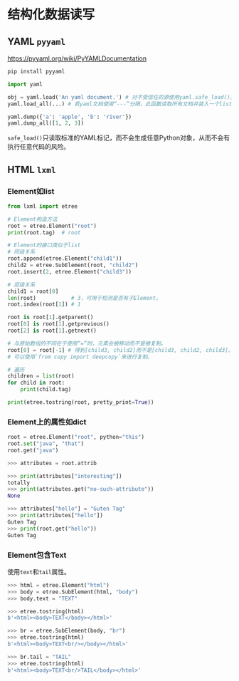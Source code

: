 # 结构化数据读写

## YAML `pyyaml`

<https://pyyaml.org/wiki/PyYAMLDocumentation>

```sh
pip install pyyaml
```

```python
import yaml

obj = yaml.load('An yaml document.') # 对不受信任的源使用yaml.safe_load()。
yaml.load_all(...) # 若yaml文档使用“---”分隔，此函数读取所有文档并装入一个list中。

yaml.dump({'a': 'apple', 'b': 'river'})
yaml.dump_all([1, 2, 3])
```

`safe_load()`只读取标准的YAML标记，而不会生成任意Python对象，从而不会有执行任意代码的风险。

## HTML `lxml`

### Element如list

```py
from lxml import etree

# Element构造方法
root = etree.Element("root")
print(root.tag)  # root

# Element的接口类似于list
# 同级关系
root.append(etree.Element("child1"))
child2 = etree.SubElement(root, "child2")
root.insert(2, etree.Element("child3"))

# 层级关系
child1 = root[0]
len(root)           # 3，可用于检测是否有子Element。
root.index(root[1]) # 1

root is root[1].getparent()
root[0] is root[1].getprevious()
root[2] is root[1].getnext()

# 与原始数组的不同在于使用“=”时，元素会被移动而不是被复制。
root[0] = root[-1] # 得到[child3, child2]而不是[child3, child2, child3]。
# 可以使用`from copy import deepcopy`来进行复制。

# 遍历
children = list(root)
for child in root:
    print(child.tag)

print(etree.tostring(root, pretty_print=True))
```

### Element上的属性如dict

```py
root = etree.Element("root", python="this")
root.set("java", "that")
root.get("java")
```

```py
>>> attributes = root.attrib

>>> print(attributes["interesting"])
totally
>>> print(attributes.get("no-such-attribute"))
None

>>> attributes["hello"] = "Guten Tag"
>>> print(attributes["hello"])
Guten Tag
>>> print(root.get("hello"))
Guten Tag
```

### Element包含Text

使用`text`和`tail`属性。

```py
>>> html = etree.Element("html")
>>> body = etree.SubElement(html, "body")
>>> body.text = "TEXT"

>>> etree.tostring(html)
b'<html><body>TEXT</body></html>'

>>> br = etree.SubElement(body, "br")
>>> etree.tostring(html)
b'<html><body>TEXT<br/></body></html>'

>>> br.tail = "TAIL"
>>> etree.tostring(html)
b'<html><body>TEXT<br/>TAIL</body></html>'
```
